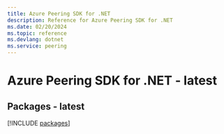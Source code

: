 ```yaml
---
title: Azure Peering SDK for .NET
description: Reference for Azure Peering SDK for .NET
ms.date: 02/20/2024
ms.topic: reference
ms.devlang: dotnet
ms.service: peering
---
```

# Azure Peering SDK for .NET - latest
## Packages - latest
[!INCLUDE [packages](peering-index.md)]